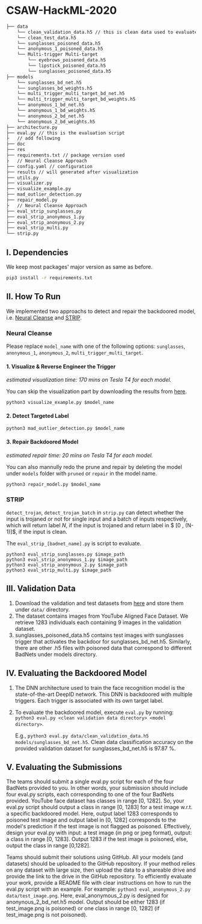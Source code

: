 # CSAW-HackML-2020

```bash
├── data 
    └── clean_validation_data.h5 // this is clean data used to evaluate the BadNet and design the backdoor defense
    └── clean_test_data.h5
    └── sunglasses_poisoned_data.h5
    └── anonymous_1_poisoned_data.h5
    └── Multi-trigger Multi-target
        └── eyebrows_poisoned_data.h5
        └── lipstick_poisoned_data.h5
        └── sunglasses_poisoned_data.h5
├── models
    └── sunglasses_bd_net.h5
    └── sunglasses_bd_weights.h5
    └── multi_trigger_multi_target_bd_net.h5
    └── multi_trigger_multi_target_bd_weights.h5
    └── anonymous_1_bd_net.h5
    └── anonymous_1_bd_weights.h5
    └── anonymous_2_bd_net.h5
    └── anonymous_2_bd_weights.h5
├── architecture.py
├── eval.py // this is the evaluation script
├   // add following
├── doc
├── res
├── requirements.txt // package version used
├   // Neural Cleanse Approach
├── config.yaml // configuration
├── results // will generated after visualization
├── utils.py
├── visualizer.py
├── visualize_example.py
├── mad_outlier_detection.py
├── repair_model.py
├   // Neural Cleanse Approach
├── eval_strip_sunglasses.py
├── eval_strip_anonymous_1.py
├── eval_strip_anonymous_2.py
├── eval_strip_multi.py
└── strip.py
```

## I. Dependencies
We keep most packages' major version as same as before.

```bash
pip3 install -r requirements.txt
```

## II. How To Run

We implemented two approachs to detect and repair the backdoored model, i.e. [Neural Cleanse](https://people.cs.uchicago.edu/~ravenben/publications/pdf/backdoor-sp19.pdf) and [STRIP](https://arxiv.org/pdf/1902.06531.pdf).

### Neural Cleanse

Please replace `model_name` with one of the following options: `sunglasses`, `anonymous_1`, `anonymous_2`, `multi_trigger_multi_target`.

#### 1. Visualize & Reverse Engineer the Trigger

*estimated visualization time: 170 mins on Tesla T4 for each model.*

You can skip the visualization part by downloading the results from [here](https://drive.google.com/drive/folders/18vAKWeiGGFdf2mw6EX1rFduSAHk0XL9i?usp=sharing).

```shell
python3 visualize_example.py $model_name
```

#### 2. Detect Targeted Label

```shell
python3 mad_outlier_detection.py $model_name
```

#### 3. Repair Backdoored Model

*estimated repair time: 20 mins on Tesla T4 for each model.*

You can also mannully redo the prune and repair by deleting the model under `models` folder with `pruned` or `repair` in the model name.

```shell
python3 repair_model.py $model_name
```

### STRIP

`detect_trojan`, `detect_trojan_batch` in `strip.py` can detect whether the input is trojaned or not for single input and a batch of inputs respectively, which will return label $N$, if the input is trojaned and return label in $ [0 , (N-1)]$, if the input is clean.

The `eval_strip_[badnet_name].py` is script to evaluate.

```shell
python3 eval_strip_sunglasses.py $image_path
python3 eval_strip_anonymous_1.py $image_path
python3 eval_strip_anonymous_2.py $image_path
python3 eval_strip_multi.py $image_path
```

## III. Validation Data

   1. Download the validation and test datasets from [here](https://drive.google.com/drive/folders/13o2ybRJ1BkGUvfmQEeZqDo1kskyFywab?usp=sharing) and store them under `data/` directory.
   2. The dataset contains images from YouTube Aligned Face Dataset. We retrieve 1283 individuals each containing 9 images in the validation dataset.
   3. sunglasses_poisoned_data.h5 contains test images with sunglasses trigger that activates the backdoor for sunglasses_bd_net.h5. Similarly, there are other .h5 files with poisoned data that correspond to different BadNets under models directory.

## IV. Evaluating the Backdoored Model
   1. The DNN architecture used to train the face recognition model is the state-of-the-art DeepID network. This DNN is backdoored with multiple triggers. Each trigger is associated with its own target label. 
   2. To evaluate the backdoored model, execute `eval.py` by running:  
      `python3 eval.py <clean validation data directory> <model directory>`.

      E.g., `python3 eval.py data/clean_validation_data.h5  models/sunglasses_bd_net.h5`. Clean data classification accuracy on the provided validation dataset for sunglasses_bd_net.h5 is 97.87 %.

## V. Evaluating the Submissions
The teams should submit a single eval.py script for each of the four BadNets provided to you. In other words, your submission should include four eval.py scripts, each corresponding to one of the four BadNets provided. YouTube face dataset has classes in range [0, 1282]. So, your eval.py script should output a class in range [0, 1283] for a test image w.r.t. a specific backdoored model. Here, output label 1283 corresponds to poisoned test image and output label in [0, 1282] corresponds to the model's prediction if the test image is not flagged as poisoned. Effectively, design your eval.py with input: a test image (in png or jpeg format), output: a class in range [0, 1283]. Output 1283 if the test image is poisoned, else, output the class in range [0,1282].

Teams should submit their solutions using GitHub. All your models (and datasets) should be uploaded to the GitHub repository. If your method relies on any dataset with large size, then upload the data to a shareable drive and provide the link to the drive in the GitHub repository. To efficiently evaluate your work, provide a README file with clear instructions on how to run the eval.py script with an example.
For example: `python3 eval_anonymous_2.py data/test_image.png`. Here, eval_anonymous_2.py is designed for anonynous_2_bd_net.h5 model. Output should be either 1283 (if test_image.png is poisoned) or one class in range [0, 1282] (if test_image.png is not poisoned).
